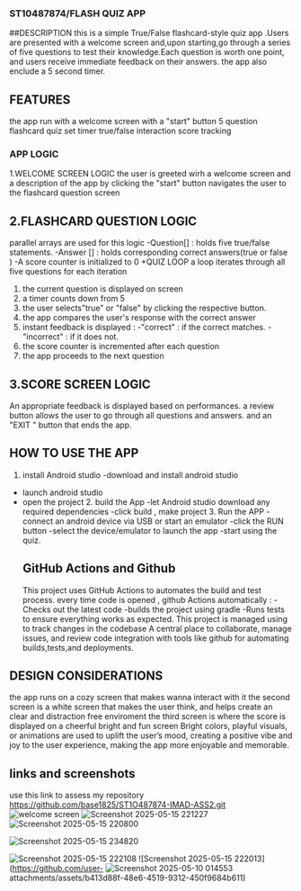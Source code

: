 ### ST10487874/FLASH QUIZ APP
##DESCRIPTION
this is a simple True/False flashcard-style quiz app .Users are presented with a welcome screen and,upon starting,go through
a series of five questions to test their knowledge.Each question is worth one point, and users receive immediate feedback on their answers. the app also enclude a 5 second timer.
## FEATURES
the app run with a welcome screen with a "start" button 
5 question flashcard quiz
set timer
true/false interaction 
score tracking
### APP LOGIC 
1.WELCOME SCREEN LOGIC
the user is greeted wirh a welcome screen and a description of the app
by clicking the "start" button navigates the user to the flashcard question screen

## 2.FLASHCARD QUESTION LOGIC
parallel arrays are used for this logic
-Question[] : holds five true/false statements.
-Answer [] : holds corresponding correct answers(true or false )
-A score counter is initialized to 0
+QUIZ LOOP 
 a loop iterates through all five questions
 for each iteration
 1. the current question is displayed on screen
 2. a timer counts down from 5 
 3. the user selects"true" or "false" by clicking the respective button.
 4. the app compares the user's response with the correct answer
 5. instant feedback is displayed :
    -"correct" : if the correct matches.
    -"incorrect" : if it does not.
6. the score counter is incremented after each question
7. the app proceeds to the next question

## 3.SCORE SCREEN LOGIC
An appropriate feedback is displayed based on performances.
a review button allows the user to go through all questions and answers. 
and an "EXIT " button that ends the app.

## HOW TO USE THE APP
 1.  install Android studio
 -download and install android studio
 - launch android studio
 - open the project
   2.   build the App
   -let Android studio download any required dependencies
   -click build , make project
   3.  Run the APP
   -connect an android device via USB or start an emulator
   -click the RUN button
   -select the device/emulator to launch the app
   -start using the quiz.
   ## GitHub Actions and Github
   This project uses GitHub Actions to automates the  build and test process.
   every time code is opened , github Actions automatically :
   -Checks out the latest code
   -builds the project using gradle
   -Runs tests to ensure everything works as expected.
 This project is managed using to track changes in the codebase
A central place to collaborate, manage issues, and review code
integration with tools like github for automating builds,tests,and deployments.
## DESIGN CONSIDERATIONS
the app runs on a cozy screen that makes wanna interact with it 
the second screen is a white screen that makes the user  think, and helps create an clear and distraction free enviroment 
the third screen is where the score is displayed on a cheerful  bright and fun screen
Bright colors, playful visuals, or animations are used to uplift the user’s mood, creating a positive vibe
 and joy to the user experience, making the app more enjoyable and memorable.
 ## links and screenshots
 use this link to assess my repository
 https://github.com/base1825/ST1O487874-IMAD-ASS2.git
   ![welcome screen](https://github.com/user-attachments/assets/805f7afe-4e3d-4ca9-a784-bcabac29986f)
   ![Screenshot 2025-05-15 221227](https://github.com/user-attachments/assets/6caa3fd6-a758-44bd-a4ec-e4ed67b33ffa)
   ![Screenshot 2025-05-15 220800](https://github.com/user-attachments/assets/4eca452d-ce9d-4560-8e81-07ac25fe590f)
   
![Screenshot 2025-05-15 234820](https://github.com/user-attachments/assets/7ab15a14-6a16-4951-a626-327465c95b77)

![Screenshot 2025-05-15 222108](https://github.com/user-attachments/assets/a44fdb94-c211-471c-b5ef-a09fa81d739a)
![Screenshot 2025-05-15 222013](https://github.com/user-
![Screenshot 2025-05-10 014553](https://github.com/user-attachments/assets/022b3ca6-6087-4fa3-b682-8bf09ee0a142)
attachments/assets/b413d88f-48e6-4519-9312-450f9684b611)

  
